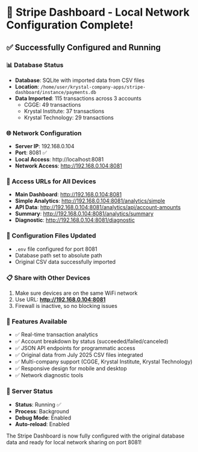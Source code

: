 🚀 Stripe Dashboard - Local Network Configuration Complete!
=========================================================

## ✅ Successfully Configured and Running

### 📊 Database Status
- **Database**: SQLite with imported data from CSV files
- **Location**: `/home/user/krystal-company-apps/stripe-dashboard/instance/payments.db`
- **Data Imported**: 115 transactions across 3 accounts
  - CGGE: 49 transactions
  - Krystal Institute: 37 transactions  
  - Krystal Technology: 29 transactions

### 🌐 Network Configuration
- **Server IP**: 192.168.0.104
- **Port**: 8081 ✅
- **Local Access**: http://localhost:8081
- **Network Access**: http://192.168.0.104:8081

### 📱 Access URLs for All Devices
- **Main Dashboard**: http://192.168.0.104:8081
- **Simple Analytics**: http://192.168.0.104:8081/analytics/simple
- **API Data**: http://192.168.0.104:8081/analytics/api/account-amounts
- **Summary**: http://192.168.0.104:8081/analytics/summary
- **Diagnostic**: http://192.168.0.104:8081/diagnostic

### 🔧 Configuration Files Updated
- `.env` file configured for port 8081
- Database path set to absolute path
- Original CSV data successfully imported

### 📋 Share with Other Devices
1. Make sure devices are on the same WiFi network
2. Use URL: **http://192.168.0.104:8081**
3. Firewall is inactive, so no blocking issues

### 🎯 Features Available
- ✅ Real-time transaction analytics
- ✅ Account breakdown by status (succeeded/failed/canceled)
- ✅ JSON API endpoints for programmatic access
- ✅ Original data from July 2025 CSV files integrated
- ✅ Multi-company support (CGGE, Krystal Institute, Krystal Technology)
- ✅ Responsive design for mobile and desktop
- ✅ Network diagnostic tools

### 🔄 Server Status
- **Status**: Running ✅
- **Process**: Background
- **Debug Mode**: Enabled
- **Auto-reload**: Enabled

The Stripe Dashboard is now fully configured with the original database data and ready for local network sharing on port 8081!
